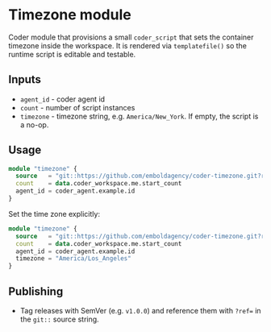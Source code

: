 # Timezone module

Coder module that provisions a small `coder_script` that sets the container timezone inside
the workspace. It is rendered via `templatefile()` so the runtime script is editable and
testable.

## Inputs

- `agent_id` - coder agent id
- `count` - number of script instances
- `timezone` - timezone string, e.g. `America/New_York`. If empty, the script is a no-op.

## Usage

```terraform
module "timezone" {
  source   = "git::https://github.com/emboldagency/coder-timezone.git?ref=v1.0.0"
  count    = data.coder_workspace.me.start_count
  agent_id = coder_agent.example.id
}
```

Set the time zone explicitly:

```terraform
module "timezone" {
  source   = "git::https://github.com/emboldagency/coder-timezone.git?ref=v1.0.0"
  count    = data.coder_workspace.me.start_count
  agent_id = coder_agent.example.id
  timezone = "America/Los_Angeles"
}
```

## Publishing

- Tag releases with SemVer (e.g. `v1.0.0`) and reference them with `?ref=` in the `git::` source string.
